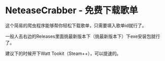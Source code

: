 # NeteaseCrabber - 免费下载歌单
这个简易的爬虫程序能够帮你轻松下载歌单，只需要填入歌单id就行了。

一般人去右边的Releases里面挑最新版本下（挑最新版本下）下exe安装包就行了。

建议下的时候开下Watt Tookit（Steam++），可以提速的。
